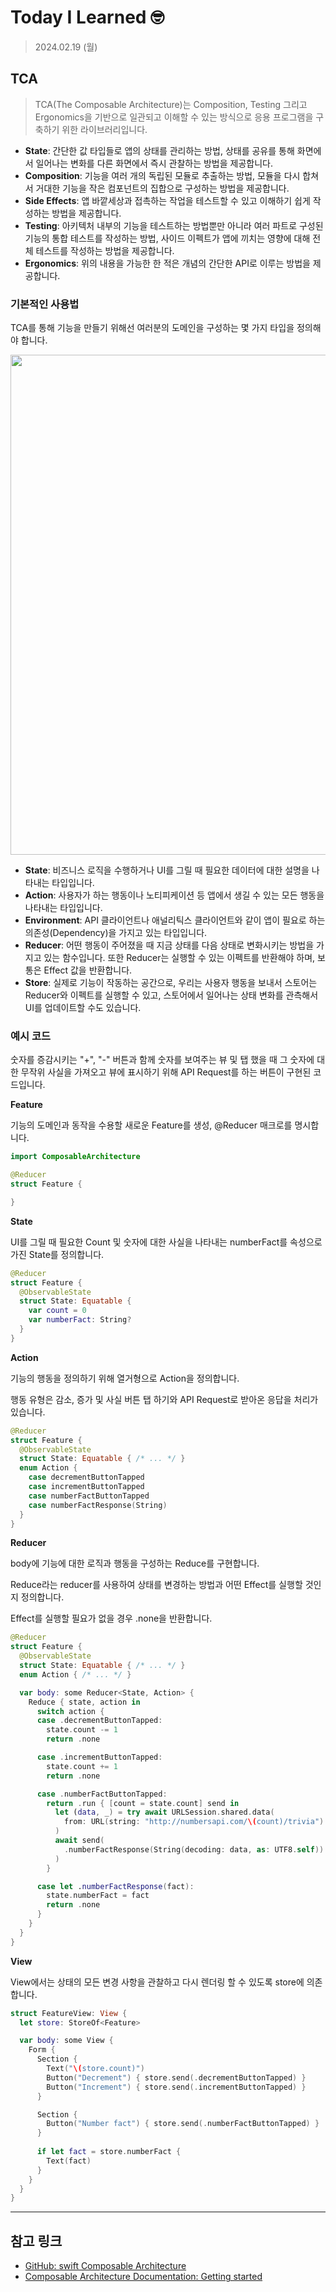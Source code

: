 # Today I Learned 🤓

> 2024.02.19 (월)

## TCA

> TCA(The Composable Architecture)는 Composition, Testing 그리고 Ergonomics을 기반으로 일관되고 이해할 수 있는 방식으로 응용 프로그램을 구축하기 위한 라이브러리입니다.

- **State**:
간단한 값 타입들로 앱의 상태를 관리하는 방법, 상태를 공유를 통해 화면에서 일어나는 변화를 다른 화면에서 즉시 관찰하는 방법을 제공합니다.
- **Composition**:
기능을 여러 개의 독립된 모듈로 추출하는 방법, 모듈을 다시 합쳐서 거대한 기능을 작은 컴포넌트의 집합으로 구성하는 방법을 제공합니다.
- **Side Effects**:
앱 바깥세상과 접촉하는 작업을 테스트할 수 있고 이해하기 쉽게 작성하는 방법을 제공합니다.
- **Testing**:
아키텍처 내부의 기능을 테스트하는 방법뿐만 아니라 여러 파트로 구성된 기능의 통합 테스트를 작성하는 방법, 사이드 이펙트가 앱에 끼치는 영향에 대해 전체 테스트를 작성하는 방법을 제공합니다.
- **Ergonomics**:
위의 내용을 가능한 한 적은 개념의 간단한 API로 이루는 방법을 제공합니다.

### 기본적인 사용법

TCA를 통해 기능을 만들기 위해선 여러분의 도메인을 구성하는 몇 가지 타입을 정의해야 합니다.

<Img src = "https://github.com/h-suo/TIL/assets/109963294/f27da10a-971d-46b5-8bf2-044ac4261a11" width="800"/>

- **State**:
비즈니스 로직을 수행하거나 UI를 그릴 때 필요한 데이터에 대한 설명을 나타내는 타입입니다.
- **Action**:
사용자가 하는 행동이나 노티피케이션 등 앱에서 생길 수 있는 모든 행동을 나타내는 타입입니다.
- **Environment**:
API 클라이언트나 애널리틱스 클라이언트와 같이 앱이 필요로 하는 의존성(Dependency)을 가지고 있는 타입입니다.
- **Reducer**:
어떤 행동이 주어졌을 때 지금 상태를 다음 상태로 변화시키는 방법을 가지고 있는 함수입니다. 또한 Reducer는 실행할 수 있는 이펙트를 반환해야 하며, 보통은 Effect 값을 반환합니다.
- **Store**:
실제로 기능이 작동하는 공간으로, 우리는 사용자 행동을 보내서 스토어는 Reducer와 이펙트를 실행할 수 있고, 스토어에서 일어나는 상태 변화를 관측해서 UI를 업데이트할 수도 있습니다.

### 예시 코드

숫자를 증감시키는 "+", "-" 버튼과 함께 숫자를 보여주는 뷰 및 탭 했을 때 그 숫자에 대한 무작위 사실을 가져오고 뷰에 표시하기 위해 API Request를 하는 버튼이 구현된 코드입니다.

**Feature**

기능의 도메인과 동작을 수용할 새로운 Feature를 생성, @Reducer 매크로를 명시합니다.

```swift
import ComposableArchitecture

@Reducer
struct Feature {

}
```

**State**

UI를 그릴 때 필요한 Count 및 숫자에 대한 사실을 나타내는 numberFact를 속성으로 가진 State를 정의합니다.

```swift
@Reducer
struct Feature {
  @ObservableState
  struct State: Equatable {
    var count = 0
    var numberFact: String?
  }
}
```

**Action**

기능의 행동을 정의하기 위해 열거형으로 Action을 정의합니다.

행동 유형은 감소, 증가 및 사실 버튼 탭 하기와 API Request로 받아온 응답을 처리가 있습니다.

```swift
@Reducer
struct Feature {
  @ObservableState
  struct State: Equatable { /* ... */ }
  enum Action {
    case decrementButtonTapped
    case incrementButtonTapped
    case numberFactButtonTapped
    case numberFactResponse(String)
  }
}
```

**Reducer**

body에 기능에 대한 로직과 행동을 구성하는 Reduce를 구현합니다.

Reduce라는 reducer를 사용하여 상태를 변경하는 방법과 어떤 Effect를 실행할 것인지 정의합니다.

Effect를 실행할 필요가 없을 경우 .none을 반환합니다.

```swift
@Reducer
struct Feature {
  @ObservableState
  struct State: Equatable { /* ... */ }
  enum Action { /* ... */ }

  var body: some Reducer<State, Action> {
    Reduce { state, action in
      switch action {
      case .decrementButtonTapped:
        state.count -= 1
        return .none

      case .incrementButtonTapped:
        state.count += 1
        return .none

      case .numberFactButtonTapped:
        return .run { [count = state.count] send in
          let (data, _) = try await URLSession.shared.data(
            from: URL(string: "http://numbersapi.com/\(count)/trivia")!
          )
          await send(
            .numberFactResponse(String(decoding: data, as: UTF8.self))
          )
        }

      case let .numberFactResponse(fact):
        state.numberFact = fact
        return .none
      }
    }
  }
}
```

**View**

View에서는 상태의 모든 변경 사항을 관찰하고 다시 렌더링 할 수 있도록 store에 의존합니다.

```swift
struct FeatureView: View {
  let store: StoreOf<Feature>

  var body: some View {
    Form {
      Section {
        Text("\(store.count)")
        Button("Decrement") { store.send(.decrementButtonTapped) }
        Button("Increment") { store.send(.incrementButtonTapped) }
      }

      Section {
        Button("Number fact") { store.send(.numberFactButtonTapped) }
      }
      
      if let fact = store.numberFact {
        Text(fact)
      }
    }
  }
}
```

---
## 참고 링크
- [GitHub: swift Composable Architecture](https://github.com/pointfreeco/swift-composable-architecture)
- [Composable Architecture Documentation: Getting started](https://pointfreeco.github.io/swift-composable-architecture/main/documentation/composablearchitecture/gettingstarted)
